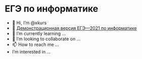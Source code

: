 # ЕГЭ по информатике

- 👋 Hi, I’m @xkurs
- 👀 [Демонстрационная версия ЕГЭ—2021 по информатике](https://github.com/xkurs/KEGE/blob/master/KEGE2021/KEGE2021.ipynb "ЕГЭ по информатике")
- 🌱 I’m currently learning ...
- 💞️ I’m looking to collaborate on ...
- 📫 How to reach me ...
- I’m interested in ...

<!---
xkurs/xkurs is a ✨ special ✨ repository because its `README.md` (this file) appears on your GitHub profile.
You can click the Preview link to take a look at your changes.
--->
